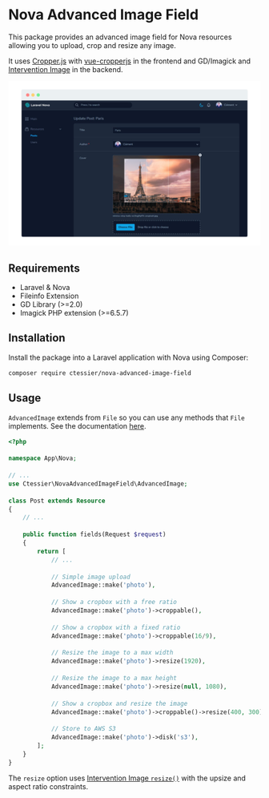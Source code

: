 # Nova Advanced Image Field

This package provides an advanced image field for Nova resources allowing you to upload, crop and resize any image.

It uses [Cropper.js](https://fengyuanchen.github.io/cropperjs) with [vue-cropperjs](https://github.com/Agontuk/vue-cropperjs) in the frontend and GD/Imagick and [Intervention Image](http://image.intervention.io) in the backend.

![screenshot of the advanced image field](https://github.com/ctessier/nova-advanced-image-field/blob/develop/screenshot.png?raw=true)

## Requirements

- Laravel & Nova
- Fileinfo Extension
- GD Library (>=2.0)
- Imagick PHP extension (>=6.5.7)

## Installation

Install the package into a Laravel application with Nova using Composer:

```bash
composer require ctessier/nova-advanced-image-field
```

## Usage

`AdvancedImage` extends from `File` so you can use any methods that `File` implements. See the documentation [here](https://nova.laravel.com/docs/1.0/resources/file-fields.html).

```php
<?php

namespace App\Nova;

// ...
use Ctessier\NovaAdvancedImageField\AdvancedImage;

class Post extends Resource
{
    // ...

    public function fields(Request $request)
    {
        return [
            // ...

            // Simple image upload
            AdvancedImage::make('photo'),

            // Show a cropbox with a free ratio
            AdvancedImage::make('photo')->croppable(),

            // Show a cropbox with a fixed ratio
            AdvancedImage::make('photo')->croppable(16/9),

            // Resize the image to a max width
            AdvancedImage::make('photo')->resize(1920),

            // Resize the image to a max height
            AdvancedImage::make('photo')->resize(null, 1080),

            // Show a cropbox and resize the image
            AdvancedImage::make('photo')->croppable()->resize(400, 300),

            // Store to AWS S3
            AdvancedImage::make('photo')->disk('s3'),
        ];
    }
}
```

The `resize` option uses [Intervention Image `resize()`](http://image.intervention.io/api/resize) with the upsize and aspect ratio constraints.